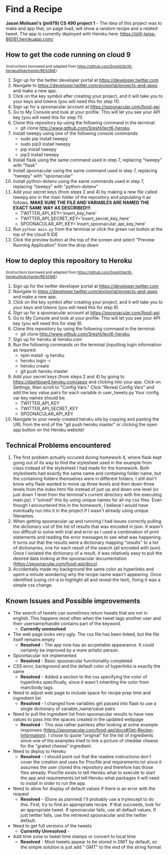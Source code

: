 # Find a Recipe
**Jason Molisani's (jm979) CS 490 project 1** - The idea of this project was to make and app that, on page load, will show a random recipe and a related tweet. The app is currently deployed with Heroku here: https://still-taiga-86561.herokuapp.com/

## How to get the code running on cloud 9
<sup>(Instructions borrowed and adapted from https://github.com/Sresht/lect6-heroku/blob/master/README)</sup>
1. Sign up for the twitter developer portal at https://developer.twitter.com
2. Navigate to https://developer.twitter.com/en/portal/projects-and-apps and make a new app.
3. Click on the key symbol after creating your project, and it will take you to your keys and tokens (you will need this for step 11).
4. Sign up for a spoonacular account at https://spoonacular.com/food-api
5. Go to My Console and look at your profile. This will let you see your API key (you will need this for step 11).
6. Clone this repository by using the following command in the terminal:
   - git clone http://www.github.com/Sresht/lect6-heroku
7. Install tweepy using one of the following console commands:
   - sudo pip install tweepy
   - sudo pip3 install tweepy
   - pip install tweepy
   - pip3 install tweepy
8. Install flask using the same command used in step 7, replacing "tweepy" with "flask"
9. Install spoonacular using the same command used in step 7, replacing "tweepy" with "spoonacular"
10. Install python-dotenv using the same commands used in step 7, replacing "tweepy" with "python-dotenv"
11. Add your secret keys (from steps 2 and 4) by making a new file called tweepy.env in the main folder of the repository and populating it as follows. **MAKE SURE THE FILE AND VARIABLES ARE NAMED THE EXACT SAME WAY AS DESCRIBED!!!**
    - TWITTER_API_KEY='insert_key_here'
    - TWITTER_API_SECRET_KEY='insert_secret_key_here'
    - SPOONACULAR_API_KEY='insert_spoonacular_api_key_here'
12. Run `python main.py` from the terminal or click the green run button at the top of the cloud 9 IDE
13. Click the preview button at the top of the screen and select "Preview Running Application" from the drop down

## How to deploy this repository to Heroku
<sup>(Instructions borrowed and adapted from https://github.com/Sresht/lect6-heroku/blob/master/README)</sup>
1. Sign up for the twitter developer portal at https://developer.twitter.com
2. Navigate to https://developer.twitter.com/en/portal/projects-and-apps and make a new app.
3. Click on the key symbol after creating your project, and it will take you to your keys and tokens (you will need this for step 9).
4. Sign up for a spoonacular account at https://spoonacular.com/food-api
5. Go to My Console and look at your profile. This will let you see your API key (you will need this for step 9).
6. Clone this repository by using the following command in the terminal:
   - git clone http://www.github.com/Sresht/lect6-heroku
7. Sign up for heroku at heroku.com 
8. Run the following commands on the terminal (inputting login information as requred:
   - npm install -g heroku
   - heroku login -i
   - heroku create
   - git push heroku master
9. Add your secret keys (from steps 2 and 4) by going to https://dashboard.heroku.com/apps and clicking into your app. Click on Settings, then scroll to "Config Vars." Click "Reveal Config Vars" and add the key value pairs for each variable in user_tweets.py Your config var key names should be:
   - TWITTER_API_KEY
   - TWITTER_API_SECRET_KEY
   - SPOONACULAR_API_KEY
10. Navigate to your newly-created heroku site by copying and pasting the URL from the end of the "git push heroku master" or clicking the open app button on the Heroku website!


## Technical Problems encountered
1. The first problem actually occured during homework 4, where flask kept going out of its way to find the stylesheet used in the example from class instead of the stylesheet I had made for the homework. Both stylesheets had exactly the same name and containing folder name, but the containing folders themselves were in different folders. I still don't know why flask wanted to move up three levels and then down three levels from the index.html file instead of just up and down one level (or just down 1 level from the terminal's current directory with the executing main.py). I "solved" this by using unique names for all my css files. Even though I encountered this in the homework, I believe I would have eventually run into it in the project if I wasn't already using unique filenames.
2. When getting spoonacular up and runnimg I had issues correctly pulling the dictionary out of the list of results that was encoded in json. It wasn't too difficult to solve with trial and error as I used a combination of print statements and reading the error messages to see what was happening. It turns out that the results were a dictionary mapping "results" to a list of dictionaries, one for each result of the search (all encoded with json). Once I isolated the dictionary of a result, it was relatively easy to pull the desired data looking at the spoonacular documentation (https://spoonacular.com/food-api/docs).
3. Accidentally made my background the same color as hyperlinks and spent a minute wondering why the recipe name wasn't appearing. Once identified (using ctrl-a to highlight all and reveal the text), fixing it was a simple css change.

## Known Issues and Possible improvements
- The search of tweets can sometimes return tweets that are not in english. This happens most often when the tweet tags another user and their username/handle contains part of the keyword.
  - **Currently unresolved**
- The web page looks very ugly. The css file has been linked, but the file itself remains empty
  - **Resolved** - The app now has an accpetable appearance. It could certainly be improved by a more artistic person.
- Spoontacular not implemented
  - **Resolved** - Basic spoonacular functionality completed
- CSS error, background and the default color of hyperlinks is exactly the same
  - **Resolved** - Added a section to the css specifying the color of hyperlinks specifically, since it wasn't inheriting the color from main/body tags.
- Need to adjust web page to include space for recipe prep time and ingredient list
  - **Resolved** - I changed how variables get passed into flask to use a single dictionary of variable_name/value pairs
- Need to pull the ingredient list from spoonacular results to have new values to pass into the spaces created in the updated webpage
  - **Resolved** - This was rather painless after looking at some example responses (https://spoonacular.com/food-api/docs#Get-Recipe-Information). I chose to quote "original" for the list of ingredients since one of the examples tried to link a picture of cheddar cheese for the "grated cheese" ingredient.
- Need to deploy to Heroku
  - **Resolved** - I should point out that the readme instructions don't cover the creation and uses for Procfile and requirements.txt since it assumes the user cloned this repository and therefore has those files already. Procfile exists to tell Heroku what to execute to start the app and requirements.txt tell Heroku what packages it will need to install in order to run the app.
- Need to allow for display of default values if there is an error with the request
  - **Resolved** - (Done as planned) I'll probably use a try/except to do this. First, try to find an appropriate recipe. If that succeeds, look for an appropriate tweet. If spoonacular fails, use all default values. If just twitter fails, use the retrieved spoonacular and the twitter default.
- Need to get full versions of the tweets
  - **Currently Unresolved** - 
- Add time zone to tweet time stamps or convert to local time
  - **Resolved** - Most tweets appear to be stored in GMT by default, so the simple solution is just add " GMT" to the end of the string format
